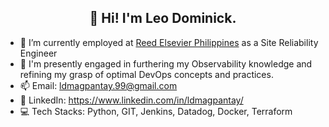 <h2 align="center">👋 Hi! I'm Leo Dominick.</h2>

- 🔭 I’m currently employed at [Reed Elsevier Philippines](https://www.reedelsevier.com.ph/) as a Site Reliability Engineer
- 🌱 I'm presently engaged in furthering my Observability knowledge and refining my grasp of optimal DevOps concepts and practices.
- 📫 Email: ldmagpantay.99@gmail.com
- 👔 LinkedIn: https://www.linkedin.com/in/ldmagpantay/
- 💻 Tech Stacks: Python, GIT, Jenkins, Datadog, Docker, Terraform
